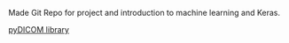Made Git Repo for project and introduction to machine learning and Keras. <br>

[pyDICOM library](https://github.com/pydicom/pydicom)
